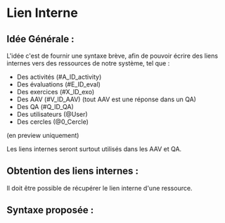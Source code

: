 # Lien Interne
## Idée Générale :
  L'idée c'est de fournir une syntaxe brève, afin de pouvoir écrire des liens internes vers des ressources de notre système, tel que :
  - Des activités (#A_ID_activity)
  - Des évaluations (#E_ID_eval)
  - Des exercices (#X_ID_exo)
  - Des AAV (#V_ID_AAV)     (tout AAV est une réponse dans un QA)
  - Des QA  (#Q_ID_QA)
  - Des utilisateurs (@User)
  - Des cercles (@0_Cercle)
  
(en preview uniquement)


Les liens internes seront surtout utilisés dans les AAV et QA.

## Obtention des liens internes :
  Il doit être possible de récupérer le lien interne d'une ressource.

## Syntaxe proposée :
  
